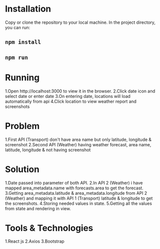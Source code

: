 # Installation
Copy or clone the repository to your local machine.
In the project directory, you can run:
## `npm install`
## `npm run`

# Running
1.Open http://localhost:3000 to view it in the browser.
2.Click date icon and select date or enter date
3.On entering date, locations will load automatically from api
4.Click location to view weather report and screenshots

# Problem
1.First API (Transport) don't have area name but only latitude, longitude & screenshot
2.Second API (Weather) having weather forecast, area name, latitude, longitude & not having screenshot  

# Solution
1.Date passed into parameter of both API.
2.In API 2 (Weather) i have mapped area_metadata.name with forecasts.area to get the forecast.
3.Getting area_metadata.latitude & area_metadata.longitude from API 2 (Weather) and mapping it with API 1 (Transport) latitude & longitude to get the screenshots.
4.Storing needed values in state.
5.Getting all the values from state and rendering in view.

# Tools & Technologies
1.React js
2.Axios
3.Bootstrap

